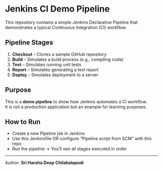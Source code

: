 # Jenkins CI Demo Pipeline

This repository contains a simple Jenkins Declarative Pipeline that demonstrates a typical Continuous Integration (CI) workflow.

## Pipeline Stages
1. **Checkout** – Clones a sample GitHub repository  
2. **Build** – Simulates a build process (e.g., compiling code)  
3. **Test** – Simulates running unit tests  
4. **Report** – Simulates generating a test report  
5. **Deploy** – Simulates deployment to a server  

## Purpose
This is a **demo pipeline** to show how Jenkins automates a CI workflow.  
It is not a production application but an example for learning purposes.  

## How to Run
- Create a new Pipeline job in Jenkins  
- Use this Jenkinsfile OR configure “Pipeline script from SCM” with this repo  
- Run the pipeline → You’ll see all stages executed in order  

---

Author: **Sri Harsha Deep Chilakalapudi**  
